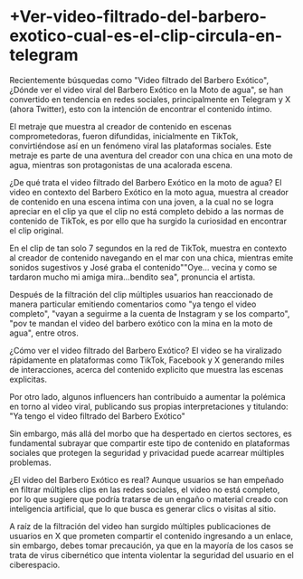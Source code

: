 # +Ver-video-filtrado-del-barbero-exotico-cual-es-el-clip-circula-en-telegram

Recientemente búsquedas como "Video filtrado del Barbero Exótico", ¿Dónde ver el video viral del Barbero Exótico en la Moto de agua", se han convertido en tendencia en redes sociales, principalmente en Telegram y X (ahora Twitter), esto con la intención de encontrar el contenido íntimo.

El metraje que muestra al creador de contenido en escenas comprometedoras, fueron difundidas, inicialmente en TikTok, convirtiéndose así en un fenómeno viral las plataformas sociales. Este metraje es parte de una aventura del creador con una chica en una moto de agua, mientras son protagonistas de una acalorada escena.

¿De qué trata el video filtrado del Barbero Exótico en la moto de agua?
El video en contexto del Barbero Exótico en la moto agua, muestra al creador de contenido en una escena intima con una joven, a la cual no se logra apreciar en el clip ya que el clip no está completo debido a las normas de contenido de TikTok, es por ello que ha surgido la curiosidad en encontrar el clip original.

En el clip de tan solo 7 segundos en la red de TikTok, muestra en contexto al creador de contenido navegando en el mar con una chica, mientras emite sonidos sugestivos y José graba el contenido""Oye... vecina y como se tardaron mucho mi amiga mira...bendito sea", pronuncia el artista.

Después de la filtración del clip múltiples usuarios han reaccionado de manera particular emitiendo comentarios como "ya tengo el video completo", "vayan a seguirme a la cuenta de Instagram y se los comparto", "pov te mandan el video del barbero exótico con la mina en la moto de agua", entre otros.

¿Cómo ver el video filtrado del Barbero Exótico?
El video se ha viralizado rápidamente en plataformas como TikTok, Facebook y X generando miles de interacciones, acerca del contenido explicito que muestra las escenas explicitas.



Por otro lado, algunos influencers han contribuido a aumentar la polémica en torno al video viral, publicando sus propias interpretaciones y titulando: "Ya tengo el video filtrado del Barbero Exótico"

Sin embargo, más allá del morbo que ha despertado en ciertos sectores, es fundamental subrayar que compartir este tipo de contenido en plataformas sociales que protegen la seguridad y privacidad puede acarrear múltiples problemas.

¿El video del Barbero Exótico es real?
Aunque usuarios se han empeñado en filtrar múltiples clips en las redes sociales, el video no está completo, por lo que sugiere que podría tratarse de un engaño o material creado con inteligencia artificial, que lo que busca es generar clics o visitas al sitio.

A raíz de la filtración del video han surgido múltiples publicaciones de usuarios en X que prometen compartir el contenido ingresando a un enlace, sin embargo, debes tomar precaución, ya que en la mayoría de los casos se trata de virus cibernético que intenta violentar la seguridad del usuario en el ciberespacio.
